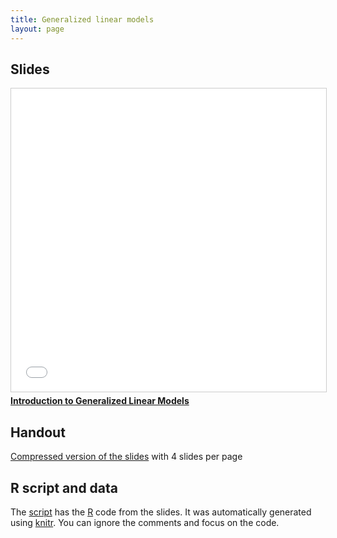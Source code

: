 ```yaml
---
title: Generalized linear models
layout: page
---
```



## Slides

<iframe src="//www.slideshare.net/slideshow/embed_code/key/ANBPH9b7W5XPTL" width="595" height="485" frameborder="0" marginwidth="0" marginheight="0" scrolling="no" style="border:1px solid #CCC; border-width:1px; margin-bottom:5px; max-width: 100%;" allowfullscreen> </iframe> <div style="margin-bottom:5px"> <strong> <a href="//www.slideshare.net/richardchandler/introduction-to-generalized-linear-models" title="Introduction to Generalized Linear Models" target="_blank">Introduction to Generalized Linear Models</a> </strong> </div>


## Handout

[Compressed version of the slides](lecture-GLMs-handout.pdf) with 4 slides per page



## R script and data

The [script](lecture-GLMs.R) has the [R](https://www.r-project.org/) code from the slides. It was automatically generated using [knitr](https://yihui.name/knitr/). You can ignore the comments and focus on the code.
